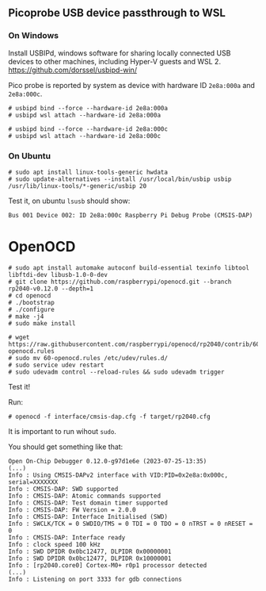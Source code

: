 
## Picoprobe USB device passthrough to WSL
###  On Windows

Install USBIPd, windows software for sharing locally connected USB devices to other machines, including Hyper-V guests and WSL 2.
https://github.com/dorssel/usbipd-win/


Pico probe is reported by system as device with hardware ID `2e8a:000a` and `2e8a:000c`.
```
# usbipd bind --force --hardware-id 2e8a:000a
# usbipd wsl attach --hardware-id 2e8a:000a
```

```
# usbipd bind --force --hardware-id 2e8a:000c
# usbipd wsl attach --hardware-id 2e8a:000c
```

### On Ubuntu
```
# sudo apt install linux-tools-generic hwdata
# sudo update-alternatives --install /usr/local/bin/usbip usbip /usr/lib/linux-tools/*-generic/usbip 20
```

Test it, on ubuntu `lsusb` should show:

```
Bus 001 Device 002: ID 2e8a:000c Raspberry Pi Debug Probe (CMSIS-DAP)
```

# OpenOCD

```
# sudo apt install automake autoconf build-essential texinfo libtool libftdi-dev libusb-1.0-0-dev
# git clone https://github.com/raspberrypi/openocd.git --branch rp2040-v0.12.0 --depth=1
# cd openocd
# ./bootstrap
# ./configure
# make -j4
# sudo make install
```

```
# wget https://raw.githubusercontent.com/raspberrypi/openocd/rp2040/contrib/60-openocd.rules
# sudo mv 60-openocd.rules /etc/udev/rules.d/
# sudo service udev restart
# sudo udevadm control --reload-rules && sudo udevadm trigger
```


Test it!

Run:
```
# openocd -f interface/cmsis-dap.cfg -f target/rp2040.cfg
```
It is important to run wihout `sudo`.

You should get something like that:

```
Open On-Chip Debugger 0.12.0-g97d1e6e (2023-07-25-13:35)
(...)
Info : Using CMSIS-DAPv2 interface with VID:PID=0x2e8a:0x000c, serial=XXXXXXX
Info : CMSIS-DAP: SWD supported
Info : CMSIS-DAP: Atomic commands supported
Info : CMSIS-DAP: Test domain timer supported
Info : CMSIS-DAP: FW Version = 2.0.0
Info : CMSIS-DAP: Interface Initialised (SWD)
Info : SWCLK/TCK = 0 SWDIO/TMS = 0 TDI = 0 TDO = 0 nTRST = 0 nRESET = 0
Info : CMSIS-DAP: Interface ready
Info : clock speed 100 kHz
Info : SWD DPIDR 0x0bc12477, DLPIDR 0x00000001
Info : SWD DPIDR 0x0bc12477, DLPIDR 0x10000001
Info : [rp2040.core0] Cortex-M0+ r0p1 processor detected
(...)
Info : Listening on port 3333 for gdb connections
```